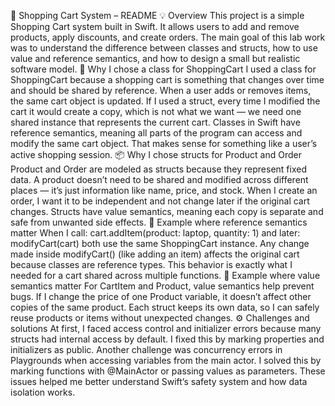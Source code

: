 🛒 Shopping Cart System – README
💡 Overview
This project is a simple Shopping Cart system built in Swift.
It allows users to add and remove products, apply discounts, and create orders.
The main goal of this lab work was to understand the difference between classes and structs, how to use value and reference semantics, and how to design a small but realistic software model.
🧱 Why I chose a class for ShoppingCart
I used a class for ShoppingCart because a shopping cart is something that changes over time and should be shared by reference.
When a user adds or removes items, the same cart object is updated.
If I used a struct, every time I modified the cart it would create a copy, which is not what we want — we need one shared instance that represents the current cart.
Classes in Swift have reference semantics, meaning all parts of the program can access and modify the same cart object.
That makes sense for something like a user’s active shopping session.
📦 Why I chose structs for Product and Order
Product and Order are modeled as structs because they represent fixed data.
A product doesn’t need to be shared and modified across different places — it’s just information like name, price, and stock.
When I create an order, I want it to be independent and not change later if the original cart changes.
Structs have value semantics, meaning each copy is separate and safe from unwanted side effects.
🔁 Example where reference semantics matter
When I call:
cart.addItem(product: laptop, quantity: 1)
and later:
modifyCart(cart)
both use the same ShoppingCart instance.
Any change made inside modifyCart() (like adding an item) affects the original cart because classes are reference types.
This behavior is exactly what I needed for a cart shared across multiple functions.
🧮 Example where value semantics matter
For CartItem and Product, value semantics help prevent bugs.
If I change the price of one Product variable, it doesn’t affect other copies of the same product.
Each struct keeps its own data, so I can safely reuse products or items without unexpected changes.
⚙️ Challenges and solutions
At first, I faced access control and initializer errors because many structs had internal access by default.
I fixed this by marking properties and initializers as public.
Another challenge was concurrency errors in Playgrounds when accessing variables from the main actor.
I solved this by marking functions with @MainActor or passing values as parameters.
These issues helped me better understand Swift’s safety system and how data isolation works.
